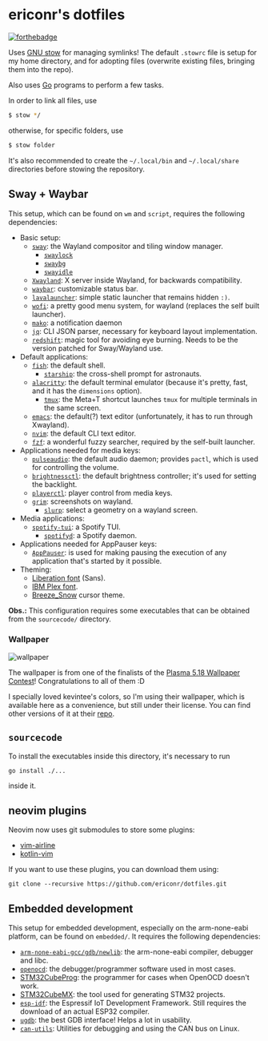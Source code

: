 # ericonr's dotfiles

[![forthebadge](https://forthebadge.com/images/badges/powered-by-electricity.svg)](https://forthebadge.com)

Uses [GNU stow](https://www.gnu.org/software/stow/) for managing symlinks! The default `.stowrc` file is setup for my home directory, and for adopting files (overwrite existing files, bringing them into the repo).

Also uses [Go](https://golang.org/) programs to perform a few tasks.

In order to link all files, use

```bash
$ stow */
```

otherwise, for specific folders, use

```bash
$ stow folder
```

It's also recommended to create the `~/.local/bin` and `~/.local/share` directories before stowing the repository.

## Sway + Waybar

This setup, which can be found on `wm` and `script`, requires the following dependencies:
* Basic setup:
  * [`sway`](https://swaywm.org/): the Wayland compositor and tiling window manager.
    * [`swaylock`](https://github.com/swaywm/swaylock)
    * [`swaybg`](https://github.com/swaywm/swaybg)
    * [`swayidle`](https://github.com/swaywm/swayidle)
  * [`Xwayland`](https://wayland.freedesktop.org/xserver.html): X server inside Wayland, for backwards compatibility.
  * [`waybar`](https://github.com/Alexays/Waybar): customizable status bar.
  * [`lavalauncher`](https://git.sr.ht/~leon_plickat/lavalauncher): simple static launcher that remains hidden `:)`.
  * [`wofi`](https://hg.sr.ht/~scoopta/wofi): a pretty good menu system, for wayland (replaces the self built launcher).
  * [`mako`](https://wayland.emersion.fr/mako/): a notification daemon
  * [`jq`](https://stedolan.github.io/jq/): CLI JSON parser, necessary for keyboard layout implementation.
  * [`redshift`](https://github.com/minus7/redshift/tree/wayland): magic tool for avoiding eye burning. Needs to be the version patched for Sway/Wayland use.
* Default applications:
  * [`fish`](https://fishshell.com/): the default shell.
	* [`starship`](https://starship.rs/): the cross-shell prompt for astronauts.
  * [`alacritty`](https://github.com/jwilm/alacritty): the default terminal emulator (because it's pretty, fast, and it has the `dimensions` option).
    * [`tmux`](https://github.com/tmux/tmux): the Meta+T shortcut launches `tmux` for multiple terminals in the same screen.
  * [`emacs`](https://www.gnu.org/software/emacs/): the default(?) text editor (unfortunately, it has to run through Xwayland).
  * [`nvim`](https://neovim.io/): the default CLI text editor.
  * [`fzf`](https://github.com/junegunn/fzf): a wonderful fuzzy searcher, required by the self-built launcher.
* Applications needed for media keys:
  * [`pulseaudio`](https://www.freedesktop.org/wiki/Software/PulseAudio/): the default audio daemon; provides `pactl`, which is used for controlling the volume.
  * [`brightnessctl`](https://github.com/Hummer12007/brightnessctl): the default brightness controller; it's used for setting the backlight.
  * [`playerctl`](https://github.com/altdesktop/playerctl): player control from media keys.
  * [`grim`](https://wayland.emersion.fr/grim/): screenshots on wayland.
    * [`slurp`](https://wayland.emersion.fr/slurp/): select a geometry on a wayland screen.
* Media applications:
  * [`spotify-tui`](https://github.com/Rigellute/spotify-tui): a Spotify TUI.
    * [`spotifyd`](https://github.com/Spotifyd/spotifyd): a Spotify daemon.
* Applications needed for AppPauser keys:
  * [`AppPauser`](https://github.com/ericonr/AppPauser): is used for making pausing the execution of any application that's started by it possible.
* Theming:
  * [Liberation font](https://en.wikipedia.org/wiki/Liberation_fonts) (Sans).
  * [IBM Plex font](https://www.ibm.com/plex/).
  * [Breeze\_Snow](https://github.com/KDE/breeze) cursor theme.

**Obs.:** This configuration requires some executables that can be obtained from the `sourcecode/` directory.

### Wallpaper

![wallpaper](https://gitlab.com/Kreneker/the-grand-canyon/raw/master/The%20Grand%20Canyon%20preview.png)

The wallpaper is from one of the finalists of the [Plasma 5.18 Wallpaper Contest](https://dot.kde.org/2020/01/24/volna-wins-plasma-518-wallpaper-contest)! Congratulations to all of them :D

I specially loved kevintee's colors, so I'm using their wallpaper, which is available here as a convenience, but still under their license. You can find other versions of it at their [repo](https://gitlab.com/Kreneker/the-grand-canyon).

## `sourcecode`

To install the executables inside this directory, it's necessary to run

```shell
go install ./...
```

inside it.

## neovim plugins

Neovim now uses git submodules to store some plugins:

* [vim-airline](https://github.com/vim-airline/vim-airline)
* [kotlin-vim](https://github.com/udalov/kotlin-vim)

If you want to use these plugins, you can download them using:

```shell
git clone --recursive https://github.com/ericonr/dotfiles.git
```

## Embedded development

This setup for embedded development, especially on the arm-none-eabi platform, can be found on `embedded/`. It requires the following dependencies:
* [`arm-none-eabi-gcc/gdb/newlib`](https://developer.arm.com/tools-and-software/open-source-software/developer-tools/gnu-toolchain/gnu-rm/downloads): the arm-none-eabi compiler, debugger and libc.
* [`openocd`](http://openocd.org/): the debugger/programmer software used in most cases.
* [STM32CubeProg](https://www.st.com/en/development-tools/stm32cubeprog.html): the programmer for cases when OpenOCD doesn't work.
* [STM32CubeMX](https://www.st.com/en/development-tools/stm32cubemx.html): the tool used for generating STM32 projects.
* [`esp-idf`](https://github.com/espressif/esp-idf): the Espressif IoT Development Framework. Still requires the download of an actual ESP32 compiler.
* [`ugdb`](https://github.com/ftilde/ugdb): the best GDB interface! Helps a lot in usability.
* [`can-utils`](https://github.com/linux-can/can-utils): Utilities for debugging and using the CAN bus on Linux.

